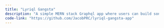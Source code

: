 ```yaml
---
title: "Lyriql Gangsta"
description: "A simple MERN stack Graphql app where users can build songs and lyrics"
code-link: "https://github.com/JacobPRC/lyriql-gangsta-app"
---
```

